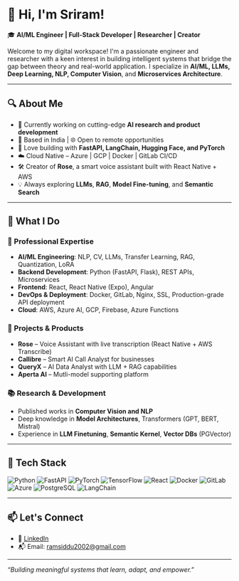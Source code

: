 # 👋 Hi, I'm Sriram!

🎓 **AI/ML Engineer | Full-Stack Developer | Researcher | Creator**

Welcome to my digital workspace! I'm a passionate engineer and researcher with a keen interest in building intelligent systems that bridge the gap between theory and real-world application. I specialize in **AI/ML, LLMs, Deep Learning, NLP, Computer Vision**, and **Microservices Architecture**.

---

## 🔍 About Me

- 🧠 Currently working on cutting-edge **AI research and product development**
- 📍 Based in India | 🌐 Open to remote opportunities
- 🤖 Love building with **FastAPI, LangChain, Hugging Face, and PyTorch**
- ☁️ Cloud Native – Azure | GCP | Docker | GitLab CI/CD
- 🛠 Creator of **Rose**, a smart voice assistant built with React Native + AWS
- 💡 Always exploring **LLMs**, **RAG**, **Model Fine-tuning**, and **Semantic Search**

---

## 🚀 What I Do

### 💼 Professional Expertise
- **AI/ML Engineering**: NLP, CV, LLMs, Transfer Learning, RAG, Quantization, LoRA
- **Backend Development**: Python (FastAPI, Flask), REST APIs, Microservices
- **Frontend**: React, React Native (Expo), Angular
- **DevOps & Deployment**: Docker, GitLab, Nginx, SSL, Production-grade API deployment
- **Cloud**: AWS, Azure AI, GCP, Firebase, Azure Functions

### 🧪 Projects & Products
- **Rose** – Voice Assistant with live transcription (React Native + AWS Transcribe)
- **Callibre** – Smart AI Call Analyst for businesses
- **QueryX** – AI Data Analyst with LLM + RAG capabilities
- **Aperta AI** – Mutli-model supporting platform

### 📚 Research & Development
- Published works in **Computer Vision and NLP**
- Deep knowledge in **Model Architectures**, Transformers (GPT, BERT, Mistral)
- Experience in **LLM Finetuning**, **Semantic Kernel**, **Vector DBs** (PGVector)

---

## 🧰 Tech Stack

![Python](https://img.shields.io/badge/-Python-333?style=flat&logo=python)
![FastAPI](https://img.shields.io/badge/-FastAPI-333?style=flat&logo=fastapi)
![PyTorch](https://img.shields.io/badge/-PyTorch-333?style=flat&logo=pytorch)
![TensorFlow](https://img.shields.io/badge/-TensorFlow-333?style=flat&logo=tensorflow)
![React](https://img.shields.io/badge/-React-333?style=flat&logo=react)
![Docker](https://img.shields.io/badge/-Docker-333?style=flat&logo=docker)
![GitLab](https://img.shields.io/badge/-GitLab-333?style=flat&logo=gitlab)
![Azure](https://img.shields.io/badge/-Azure-333?style=flat&logo=microsoftazure)
![PostgreSQL](https://img.shields.io/badge/-PostgreSQL-333?style=flat&logo=postgresql)
![LangChain](https://img.shields.io/badge/-LangChain-333?style=flat&logo=data)

---

## 📫 Let's Connect

- 💼 [LinkedIn](https://www.linkedin.com/in/sriram-sidhartha-r)
- 📬 Email: ramsiddu2002@gmail.com

---

_“Building meaningful systems that learn, adapt, and empower.”_
